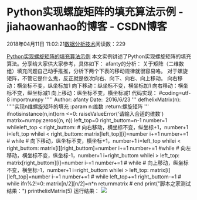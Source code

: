 
# Python实现螺旋矩阵的填充算法示例 - jiahaowanhao的博客 - CSDN博客


2018年04月11日 11:02:21[数据分析技术](https://me.csdn.net/jiahaowanhao)阅读数：229


[Python实现螺旋矩阵的填充算法示例](http://cda.pinggu.org/view/25236.html)
本文实例讲述了Python实现螺旋矩阵的填充算法。分享给大家供大家参考，具体如下：
afanty的分析：
关于矩阵（二维数组）填充问题自己动手推推，分析下两个下表的移动规律就很容易咯。
对于螺旋矩阵，不管它是什么鬼，反正就是依次向右、向下、向右、向上移动。
向右移动：横坐标不变，纵坐标加1
向下移动：纵坐标不变，横坐标加1
向右移动：横坐标不变，纵坐标减1
向上移动：纵坐标不变，横坐标减1
代码实现：
\#coding=utf-8
importnumpy
'''''
Author: afanty
Date:  2016/6/23
'''
defhelixMatrix(n):
'''''实现n维螺旋矩阵的填充
:param n:维数
:return:螺旋矩阵
'''
ifnotisinstance(n,int)orn <=0:
raiseValueError('请输入合适的维数')
matrix=numpy.zeros((n, n))
left_top=0
right_buttom=n-1
number=1
whileleft_top < right_buttom:
\# 向右移动，横坐标不变，纵坐标+1，number+1
i=left_top
whilei < right_buttom:
matrix[left_top][i]=number
i+=1
number+=1
\# while
\# 向下移动，纵坐标不变，横坐标+1，number+1
i=left_top
whilei < right_buttom:
matrix[i][right_buttom]=number
i+=1
number+=1
\#while
\# 向左移动，横坐标不变，纵坐标-1，number+1
i=right_buttom
whilei > left_top:
matrix[right_buttom][i]=number
i-=1
number+=1
\# while
\# 向上移动，纵坐标不变，横坐标-1，number+1
i=right_buttom
whilei > left_top:
matrix[i][left_top]=number
i-=1
number+=1
\# while
left_top+=1
right_buttom-=1
\# while
ifn%2!=0:
matrix[n/2][n/2]=n*n
returnmatrix
\# end
print("脚本之家测试结果：")
printhelixMatrix(5)
运行结果：
![](http://files.jb51.net/file_images/article/201712/2017122891355384.png?2017112891416)

